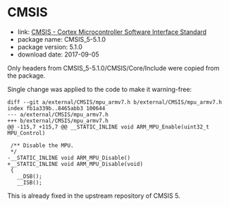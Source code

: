 CMSIS
=====

- link: [CMSIS - Cortex Microcontroller Software Interface
Standard](http://www.arm.com/products/processors/cortex-m/cortex-microcontroller-software-interface-standard.php)
- package name: CMSIS_5-5.1.0
- package version: 5.1.0
- download date: 2017-09-05

Only headers from CMSIS_5-5.1.0/CMSIS/Core/Include were copied from the package.

Single change was applied to the code to make it warning-free:

```
diff --git a/external/CMSIS/mpu_armv7.h b/external/CMSIS/mpu_armv7.h
index fb1a339b..8465abb3 100644
--- a/external/CMSIS/mpu_armv7.h
+++ b/external/CMSIS/mpu_armv7.h
@@ -115,7 +115,7 @@ __STATIC_INLINE void ARM_MPU_Enable(uint32_t MPU_Control)
 
 /** Disable the MPU.
 */
-__STATIC_INLINE void ARM_MPU_Disable()
+__STATIC_INLINE void ARM_MPU_Disable(void)
 {
   __DSB();
   __ISB();
```

This is already fixed in the upstream repository of CMSIS 5.
